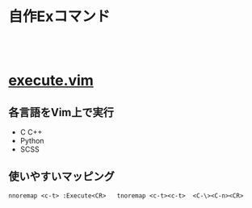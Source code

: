 # 自作Exコマンド
<br><br>

# <a href="./execute.vim">execute.vim</a>
## 各言語をVim上で実行
- C C++
- Python
- SCSS

## 使いやすいマッピング
`nnoremap <c-t> :Execute<CR>  
tnoremap <c-t><c-t>  <C-\><C-n><CR>
`
